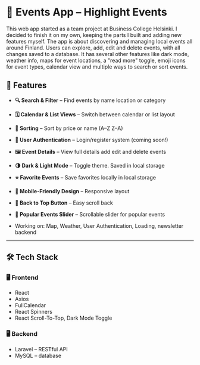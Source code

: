 
# 🌟 Events App – Highlight Events 

This web app started as a team project at Business College Helsinki. I decided to finish it on my own, keeping the parts I built and adding new features myself. The app is about discovering and managing local events all around Finland.
Users can explore, add, edit and delete events, with all changes saved to a database. It has several other features like dark mode, weather info, maps for event locations, a "read more" toggle, emoji icons for event types, calendar view and multiple ways to search or sort events.

## 🚀 Features
*  **🔍 Search & Filter** – Find events by name location or category  
*  **🗓️ Calendar & List Views** – Switch between calendar or list layout  
*  **🧠 Sorting** – Sort by price or name (A–Z Z–A)  
*  **🧾 User Authentication** – Login/register system (coming soon!)  
*  **🖼️ Event Details** – View full details add edit and delete events  
*  **🌗 Dark & Light Mode** – Toggle theme. Saved in local storage  
*  **⭐ Favorite Events** – Save favorites locally in local storage
*  **📱 Mobile-Friendly Design** – Responsive layout
*   **📜 Back to Top Button** – Easy scroll back
*   **🎠 Popular Events Slider** – Scrollable slider for popular events

*   Working on: Map, Weather, User Authentication, Loading, newsletter backend



______________________

## 🛠️ Tech Stack
### 🖥️  Frontend
* React
* Axios
* FullCalendar
* React Spinners
* React Scroll-To-Top, Dark Mode Toggle

### 🖥️ Backend
* Laravel – RESTful API
* MySQL – database
